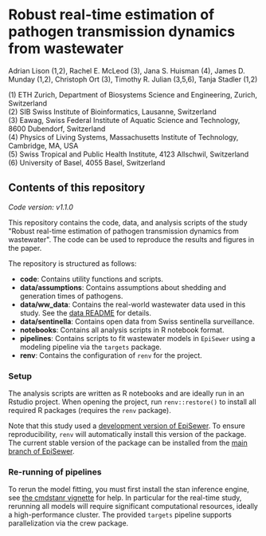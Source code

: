 # Robust real-time estimation of pathogen transmission dynamics from wastewater

Adrian Lison (1,2), 
Rachel E. McLeod (3), 
Jana S. Huisman (4), 
James D. Munday (1,2),
Christoph Ort (3), 
Timothy R. Julian (3,5,6), 
Tanja Stadler (1,2)

(1) ETH Zurich, Department of Biosystems Science and Engineering, Zurich, Switzerland\
(2) SIB Swiss Institute of Bioinformatics, Lausanne, Switzerland\
(3) Eawag, Swiss Federal Institute of Aquatic Science and Technology, 8600 Dubendorf, Switzerland\
(4) Physics of Living Systems, Massachusetts Institute of Technology, Cambridge, MA, USA\
(5) Swiss Tropical and Public Health Institute, 4123 Allschwil, Switzerland\
(6) University of Basel, 4055 Basel, Switzerland

## Contents of this repository
*Code version: v1.1.0*

This repository contains the code, data, and analysis scripts of the
study "Robust real-time estimation of pathogen transmission dynamics from wastewater".
The code can be used to reproduce the results and figures in the paper.

The repository is structured as follows:
- **code**: Contains utility functions and scripts.
- **data/assumptions**: Contains assumptions about shedding and generation times of pathogens.
- **data/ww_data**: Contains the real-world wastewater data used in this study.
  See the [data README](data/ww_data/README.md) for details.
- **data/sentinella**: Contains open data from Swiss sentinella surveillance. 
- **notebooks**: Contains all analysis scripts in R notebook format.
- **pipelines**: Contains scripts to fit wastewater models in `EpiSewer` using a
  modeling pipeline via the `targets` package.
- **renv**: Contains the configuration of `renv` for the project.

### Setup
The analysis scripts are written as R notebooks and are ideally run in an Rstudio
project. When opening the project, run `renv::restore()` to install all required
R packages (requires the `renv` package).

Note that this study used a [development version of EpiSewer](https://github.com/adrian-lison/EpiSewer/tree/develop). To ensure
reproducibility, `renv` will automatically install this version of the package.
The current stable version of the package can be installed from the [main branch of EpiSewer](https://github.com/adrian-lison/EpiSewer).

### Re-running of pipelines
To rerun the model fitting, you must first install the stan inference 
engine, see [the cmdstanr vignette](https://mc-stan.org/cmdstanr/articles/cmdstanr.html)
for help.
In particular for the real-time study, rerunning all models will 
require significant computational resources, ideally a high-performance cluster. 
The provided `targets` pipeline supports parallelization via the crew package.
